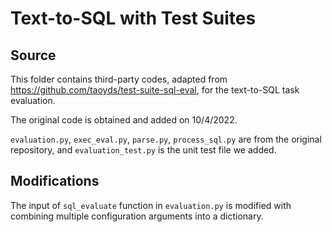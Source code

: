 # Text-to-SQL with Test Suites

## Source 
This folder contains third-party codes, adapted from https://github.com/taoyds/test-suite-sql-eval, for the text-to-SQL task evaluation.

The original code is obtained and added on 10/4/2022.

`evaluation.py`, `exec_eval.py`, `parse.py`, `process_sql.py` are from the original repository, and `evaluation_test.py` is the unit test file we added. 

## Modifications
The input of `sql_evaluate` function in `evaluation.py` is modified with combining multiple configuration arguments into a dictionary.  
